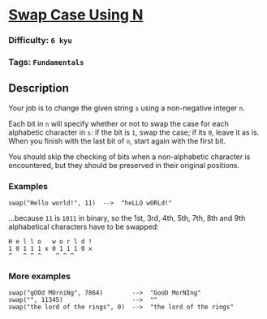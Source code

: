 # [Swap Case Using N](https://www.codewars.com/kata/5f3afc40b24f090028233490)

### Difficulty: `6 kyu`

### Tags: `Fundamentals`

## Description

Your job is to change the given string `s` using a non-negative integer `n`.

Each bit in `n` will specify whether or not to swap the case for each alphabetic character in `s`: if the bit is `1`, swap the case; if its `0`, leave it as is. When you finish with the last bit of `n`, start again with the first bit.

You should skip the checking of bits when a non-alphabetic character is encountered, but they should be preserved in their original positions.

### Examples

```
swap("Hello world!", 11)  -->  "heLLO wORLd!"
```

...because `11` is `1011` in binary, so the 1st, 3rd, 4th, 5th, 7th, 8th and 9th alphabetical characters have to be swapped:

```
H e l l o   w o r l d !
1 0 1 1 1 x 0 1 1 1 0 x
^   ^ ^ ^    ^ ^ ^
```

### More examples
```
swap("gOOd MOrniNg", 7864)        -->  "GooD MorNIng"
swap("", 11345)                   -->  ""
swap("the lord of the rings", 0)  -->  "the lord of the rings"
```